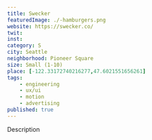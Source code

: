 ```yaml
---
title: Swecker
featuredImage: ./-hamburgers.png
website: https://swecker.co/
twit: 
inst: 
category: S
city: Seattle
neighborhood: Pioneer Square
size: Small (1-10)
place: [-122.33172740216277,47.6021551656261]
tags:
    - engineering
    - ux/ui
    - motion
    - advertising
published: true
---
```


Description
